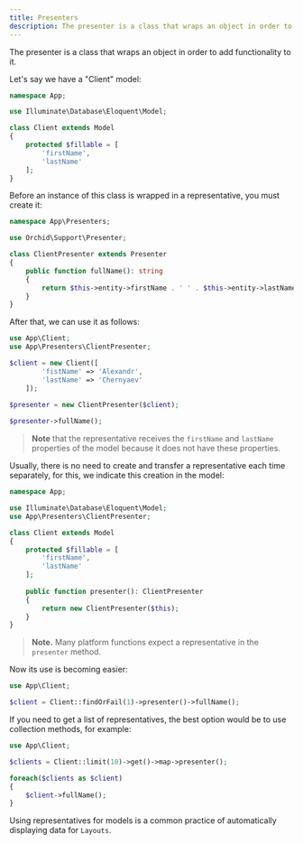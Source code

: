 ```yaml
---
title: Presenters
description: The presenter is a class that wraps an object in order to add functionality to it.
---
```


The presenter is a class that wraps an object in order to add functionality to it.

Let's say we have a "Client" model:
```php
namespace App;

use Illuminate\Database\Eloquent\Model;

class Client extends Model
{
    protected $fillable = [
        'firstName',
        'lastName'
    ];
}
```
Before an instance of this class is wrapped in a representative, you must create it:

```php
namespace App\Presenters;

use Orchid\Support\Presenter;

class ClientPresenter extends Presenter
{
    public function fullName(): string
    {
        return $this->entity->firstName . ' ' . $this->entity->lastName;
    }
}
```

After that, we can use it as follows:

```php
use App\Client;
use App\Presenters\ClientPresenter;

$client = new Client([
        'fistName' => 'Alexandr',
        'lastName' => 'Chernyaev'
    ]);
    
$presenter = new ClientPresenter($client);

$presenter->fullName();
```

> **Note** that the representative receives the `firstName` and `lastName` properties of the model because it does not have these properties.

Usually, there is no need to create and transfer a representative each time separately, for this, we indicate this creation in the model:

```php
namespace App;

use Illuminate\Database\Eloquent\Model;
use App\Presenters\ClientPresenter;

class Client extends Model
{
    protected $fillable = [
        'firstName',
        'lastName'
    ];
    
    public function presenter(): ClientPresenter
    {
        return new ClientPresenter($this);
    }
}
```

> **Note.** Many platform functions expect a representative in the `presenter` method.


Now its use is becoming easier:

```php
use App\Client;

$client = Client::findOrFail(1)->presenter()->fullName();
```

If you need to get a list of representatives, the best option would be to use collection methods, for example:

```php
use App\Client;

$clients = Client::limit(10)->get()->map->presenter();

foreach($clients as $client)
{
    $client->fullName();
}
```
Using representatives for models is a common practice of automatically displaying data for `Layouts`.
